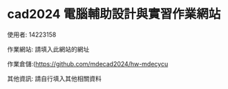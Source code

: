 # cad2024 電腦輔助設計與實習作業網站

使用者: 14223158

作業網站: 請填入此網站的網址

作業倉儲:(https://github.com/mdecad2024/hw-mdecycu

其他資訊: 請自行填入其他相關資料
